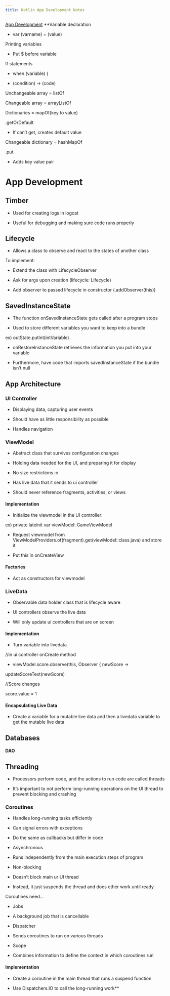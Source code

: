 ```yaml
---
title: Kotlin App Development Notes
---
```

[App Development](out/app-development.md)
**Variable declaration

-   var (varname) = (value)
    

Printing variables

-   Put $ before variable
    

If statements

-   when (variable) {
    

-   (condition) -> (code)
    

Unchangeable array = listOf

Changeable array = arrayListOf

Dictionaries = mapOf(key to value)

.getOrDefault

-   If can’t get, creates default value
    

Changeable dictionary = hashMapOf

.put

-   Adds key value pair
    

  

# App Development

## Timber

-   Used for creating logs in logcat
    

-   Useful for debugging and making sure code runs properly
    

## Lifecycle

-   Allows a class to observe and react to the states of another class
    

To implement:

-   Extend the class with LifecycleObserver
    
-   Ask for args upon creation (lifecycle: Lifecycle)
    
-   Add observer to passed lifecycle in constructor (.addObserver(this))
    

## SavedInstanceState

-   The function onSavedInstanceState gets called after a program stops
    

-   Used to store different variables you want to keep into a bundle
    

ex) outState.putInt(intVariable)

  

-   onRestoreInstanceState retrieves the information you put into your variable
    

-   Furthermore, have code that imports savedInstanceState if the bundle isn’t null
    

## App Architecture

### UI Controller

-   Displaying data, capturing user events
    
-   Should have as little responsibility as possible
    
-   Handles navigation
    

### ViewModel

-   Abstract class that survives configuration changes
    

-   Holding data needed for the UI, and preparing it for display
    

-   No size restrictions :o
    

-   Has live data that it sends to ui controller
    
-   Should never reference fragments, activities, or views
    

#### Implementation

-   Initialize the viewmodel in the UI controller:
    

ex) private lateinit var viewModel: GameViewModel

-   Request viewmodel from ViewModelProviders.of(fragment).get(viewModel::class.java) and store it
    
-   Put this in onCreateView
    

#### Factories

-   Act as constructors for viewmodel
    

### LiveData

-   Observable data holder class that is lifecycle aware
    
-   UI controllers observe the live data
    
-   Will only update ui controllers that are on screen
    

#### Implementation

-   Turn variable into livedata
    

//in ui controller onCreate method

-   viewModel.score.observe(this, Observer { newScore ->
    

updateScoreText(newScore)

//Score changes

score.value = 1

#### Encapsulating Live Data

-   Create a variable for a mutable live data and then a livedata variable to get the mutable live data
    

## Databases

#### DAO

## Threading

-   Processors perform code, and the actions to run code are called threads
    
-   It’s important to not perform long-running operations on the UI thread to prevent blocking and crashing
    

### Coroutines

-   Handles long-running tasks efficiently
    
-   Can signal errors with exceptions
    
-   Do the same as callbacks but differ in code
    
-   Asynchronous
    

-   Runs independently from the main execution steps of program
    

-   Non-blocking
    

-   Doesn’t block main ur UI thread
    
-   Instead, it just suspends the thread and does other work until ready
    

Coroutines need…

-   Jobs
    

-   A background job that is cancellable 
    

-   Dispatcher
    

-   Sends coroutines to run on various threads
    

-   Scope
    

-   Combines information to define the context in which coroutines run
    

#### Implementation

-   Create a coroutine in the main thread that runs a suspend function
    
-   Use Dispatchers.IO to call the long-running work**